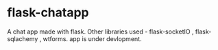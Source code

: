# flask-chatapp
A chat app made with flask.
Other libraries used - flask-socketIO , flask-sqlachemy , wtforms.
app is under devlopment.
